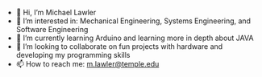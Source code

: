 - 👋 Hi, I’m Michael Lawler
- 👀 I’m interested in: Mechanical Engineering, Systems Engineering, and Software Engineering
- 🌱 I’m currently learning Arduino and learning more in depth about JAVA
- 💞️ I’m looking to collaborate on fun projects with hardware and developing my programming skills
- 📫 How to reach me: m.lawler@temple.edu

<!---
mlawler-dc/mlawler-dc is a ✨ special ✨ repository because its `README.md` (this file) appears on your GitHub profile.
You can click the Preview link to take a look at your changes.
--->
